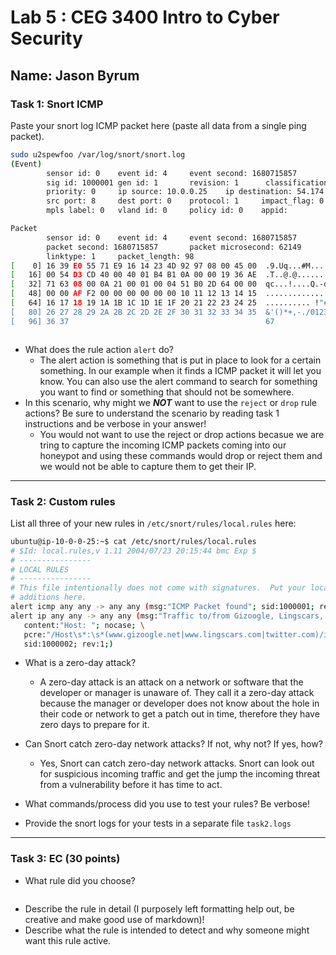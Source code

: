# Lab 5 : CEG 3400 Intro to Cyber Security

## Name: Jason Byrum

### Task 1: Snort ICMP

Paste your snort log ICMP packet here (paste all data from a single ping packet).

```bash 
sudo u2spewfoo /var/log/snort/snort.log
(Event)
        sensor id: 0    event id: 4     event second: 1680715857        event microsecond: 62149
        sig id: 1000001 gen id: 1       revision: 1      classification: 0
        priority: 0     ip source: 10.0.0.25    ip destination: 54.174.113.99
        src port: 8     dest port: 0    protocol: 1     impact_flag: 0  blocked: 0
        mpls label: 0   vland id: 0     policy id: 0    appid:

Packet
        sensor id: 0    event id: 4     event second: 1680715857
        packet second: 1680715857       packet microsecond: 62149
        linktype: 1     packet_length: 98
[    0] 16 39 E0 55 71 E9 16 14 23 4D 92 97 08 00 45 00  .9.Uq...#M....E.
[   16] 00 54 D3 CD 40 00 40 01 B4 B1 0A 00 00 19 36 AE  .T..@.@.......6.
[   32] 71 63 08 00 0A 21 00 01 00 04 51 B0 2D 64 00 00  qc...!....Q.-d..
[   48] 00 00 AF F2 00 00 00 00 00 00 10 11 12 13 14 15  ................
[   64] 16 17 18 19 1A 1B 1C 1D 1E 1F 20 21 22 23 24 25  .......... !"#$%
[   80] 26 27 28 29 2A 2B 2C 2D 2E 2F 30 31 32 33 34 35  &'()*+,-./012345
[   96] 36 37                                            67



```

* What does the rule action `alert` do?
  *  The alert action is something that is put in place to look for a certain something. In our example when it finds a ICMP packet it will let you know. You can also use the alert command to search for something you want to find or something that should not be somewhere.
* In this scenario, why might we ***NOT*** want to use the `reject` or `drop` 
  rule actions?  Be sure to understand the scenario by reading task 1 instructions
  and be verbose in your answer!
  * You would not want to use the reject or drop actions becasue we are tring to capture the incoming ICMP packets coming into our honeypot and using these commands would drop or reject them and we would not be able to capture them to get their IP. 

---

### Task 2: Custom rules 

List all three of your new rules in `/etc/snort/rules/local.rules` here:

```bash
ubuntu@ip-10-0-0-25:~$ cat /etc/snort/rules/local.rules
# $Id: local.rules,v 1.11 2004/07/23 20:15:44 bmc Exp $
# ----------------
# LOCAL RULES
# ----------------
# This file intentionally does not come with signatures.  Put your local
# additions here.
alert icmp any any -> any any (msg:"ICMP Packet found"; sid:1000001; rev:1;)
alert ip any any -> any any (msg:"Traffic to/from Gizoogle, Lingscars, or Twitter detected"; \
   content:"Host: "; nocase; \
   pcre:"/Host\s*:\s*(www.gizoogle.net|www.lingscars.com|twitter.com)/i"; \
   sid:1000002; rev:1;)


```

* What is a zero-day attack?
  * A zero-day attack is an attack on a network or software that the developer or manager is unaware of. They call it a zero-day attack because the manager or developer does not know about the hole in their code or network to get a patch out in time, therefore they have zero days to prepare for it.

* Can Snort catch zero-day network attacks?  If not, why not?  If yes, how?
  * Yes, Snort can catch zero-day network attacks. Snort can look out for suspicious incoming traffic and get the jump the incoming threat from a vulnerability before it has time to act.
* What commands/process did you use to test your rules?  Be verbose!
* Provide the snort logs for your tests in a separate file `task2.logs`

---

### Task 3: EC (30 points)

* What rule did you choose?

```bash

```

* Describe the rule in detail (I purposely left formatting help out, be creative and make good use of markdown)!
* Describe what the rule is intended to detect and why someone might want this rule active.



